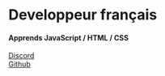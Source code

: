 # Developpeur français
#### <a>Apprends JavaScript / HTML / CSS</a>

[Discord](https://discord.gg/K5K8Kt8hJk)
<br>
[Github](https://github.com/Fu2aR)
